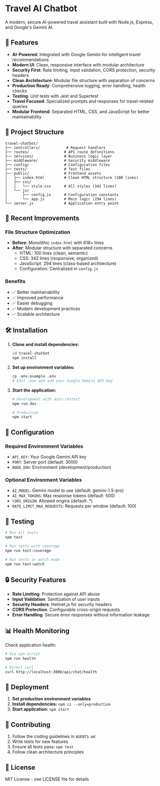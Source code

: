 # Travel AI Chatbot

A modern, secure AI-powered travel assistant built with Node.js, Express, and Google's Gemini AI.

## 🚀 Features

- **AI-Powered**: Integrated with Google Gemini for intelligent travel recommendations
- **Modern UI**: Clean, responsive interface with modular architecture
- **Security First**: Rate limiting, input validation, CORS protection, security headers
- **Clean Architecture**: Modular file structure with separation of concerns
- **Production Ready**: Comprehensive logging, error handling, health checks
- **Testing**: Unit tests with Jest and Supertest
- **Travel Focused**: Specialized prompts and responses for travel-related queries
- **Modular Frontend**: Separated HTML, CSS, and JavaScript for better maintainability

## 📁 Project Structure

```
travel-chatbot/
├── controllers/            # Request handlers
├── routes/                # API route definitions
├── services/              # Business logic layer
├── middleware/            # Security middleware
├── config/                # Configuration files
├── tests/                 # Test files
├── public/                # Frontend assets
│   ├── index.html         # Clean HTML structure (100 lines)
│   ├── css/
│   │   └── style.css      # All styles (342 lines)
│   └── js/
│       ├── config.js      # Configuration constants
│       └── app.js         # Main logic (294 lines)
└── server.js              # Application entry point
```

## 🎯 Recent Improvements

### File Structure Optimization
- **Before**: Monolithic `index.html` with 618+ lines
- **After**: Modular structure with separated concerns
  - HTML: 100 lines (clean, semantic)
  - CSS: 342 lines (responsive, organized)
  - JavaScript: 294 lines (class-based architecture)
  - Configuration: Centralized in `config.js`

### Benefits
- ✅ Better maintainability
- ✅ Improved performance
- ✅ Easier debugging
- ✅ Modern development practices
- ✅ Scalable architecture

## 🛠️ Installation

1. **Clone and install dependencies:**
   ```bash
   cd travel-chatbot
   npm install
   ```

2. **Set up environment variables:**
   ```bash
   cp .env.example .env
   # Edit .env and add your Google Gemini API key
   ```

3. **Start the application:**
   ```bash
   # Development with auto-restart
   npm run dev

   # Production
   npm start
   ```

## 🔧 Configuration

### Required Environment Variables
- `API_KEY`: Your Google Gemini API key
- `PORT`: Server port (default: 3000)
- `NODE_ENV`: Environment (development/production)

### Optional Environment Variables
- `AI_MODEL`: Gemini model to use (default: gemini-1.5-pro)
- `AI_MAX_TOKENS`: Max response tokens (default: 500)
- `CORS_ORIGIN`: Allowed origins (default: *)
- `RATE_LIMIT_MAX_REQUESTS`: Requests per window (default: 100)

## 🧪 Testing

```bash
# Run all tests
npm test

# Run tests with coverage
npm run test:coverage

# Run tests in watch mode
npm run test:watch
```

## 🔒 Security Features

- **Rate Limiting**: Protection against API abuse
- **Input Validation**: Sanitization of user inputs
- **Security Headers**: Helmet.js for security headers
- **CORS Protection**: Configurable cross-origin requests
- **Error Handling**: Secure error responses without information leakage

## 📊 Health Monitoring

Check application health:
```bash
# Via npm script
npm run health

# Direct curl
curl http://localhost:3000/api/chat/health
```

## 🚀 Deployment

1. **Set production environment variables**
2. **Install dependencies:** `npm ci --only=production`
3. **Start application:** `npm start`

## 🤝 Contributing

1. Follow the coding guidelines in `AGENTS.md`
2. Write tests for new features
3. Ensure all tests pass: `npm test`
4. Follow clean architecture principles

## 📄 License

MIT License - see LICENSE file for details